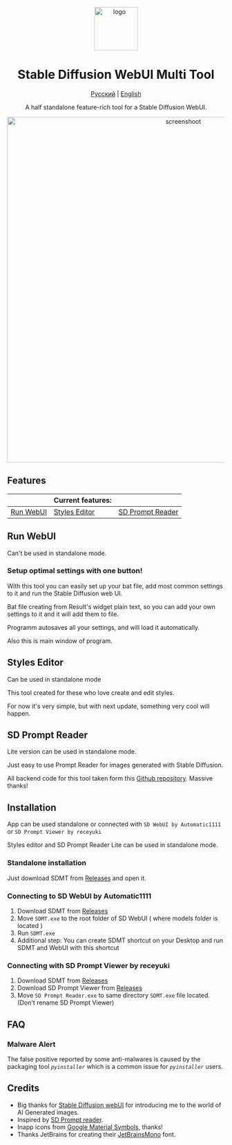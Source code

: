 <div align="center">
<img src="images/mt-logo.ico" alt="logo" width="100"/>

# Stable Diffusion WebUI Multi Tool

[Русский](https://github.com/wiered/sd-multi-tool/blob/master/ru_README.md) | [English](https://github.com/wiered/sd-multi-tool/blob/master/README.md)

A half standalone feature-rich tool for a Stable Diffusion WebUI.

<img src="images/screenshoot.png" alt="screenshoot" width ="800"/>

<div align="left">

## Features

|              | Current features:  |              |
|--------------|--------------------|--------------|
| [Run WebUI](#run-webui) | [Styles Editor](#styles-editor) | [SD Prompt Reader](#sd-prompt-reader) |


## Run WebUI

Can't be used in standalone mode.

### Setup optimal settings with one button!

With this tool you can easily set up your bat file, add most common settings to it
    and run the Stable Diffusion web UI.

Bat file creating from Result's widget plain text, so you can add your own settings to it
    and it will add them to file.

Programm autosaves all your settings, and will load it automatically.

Also this is main window of program.

## Styles Editor

Can be used in standalone mode

This tool created for these who love create and edit styles.

For now it's very simple, but with next update, something very cool will happen.

## SD Prompt Reader

Lite version can be used in standalone mode. 

Just easy to use Prompt Reader for images generated with Stable Diffusion.

All backend code for this tool taken form this [Github repository](https://github.com/receyuki/stable-diffusion-prompt-reader).
Massive thanks!

## Installation

App can be used standalone or connected with `SD WebUI by Automatic1111` or `SD Prompt Viewer by receyuki`

Styles editor and SD Prompt Reader Lite can be used in standalone mode.

### Standalone installation

Just download SDMT from [Releases](https://github.com/wiered/sd-multi-tool/releases) and open it.

### Connecting to SD WebUI by Automatic1111

1) Download SDMT from [Releases](https://github.com/wiered/sd-multi-tool/releases)
2) Move `SDMT.exe` to the root folder of SD WebUI ( where models folder is located )
3) Run `SDMT.exe`
4) Additional step: You can create SDMT shortcut on your Desktop and run SDMT and WebUI with this shortcut

### Connecting with SD Prompt Viewer by receyuki

1) Download SDMT from [Releases](https://github.com/wiered/sd-multi-tool/releases)
2) Download SD Prompt Viewer from [Releases](https://github.com/receyuki/stable-diffusion-prompt-reader/releases)
3) Move `SD Prompt Reader.exe` to same directory `SDMT.exe` file located. (Don't rename SD Prompt Viewer)

## FAQ

### Malware Alert

The false positive reported by some anti-malwares is caused by the packaging tool _`pyinstaller`_ which is a common issue for _`pyinstaller`_ users. 

## Credits

+ Big thanks for [Stable Diffusion webUI](https://github.com/AUTOMATIC1111/stable-diffusion-webui/) for introducing me to the world of AI Generated images.
+ Inspired by [SD Prompt reader](https://github.com/receyuki/stable-diffusion-prompt-reader).
+ Inapp icons from [Google Material Symbols](https://fonts.google.com/icons), thanks!
+ Thanks JetBrains for creating their [JetBrainsMono](https://github.com/JetBrains/JetBrainsMono/tree/master) font.
